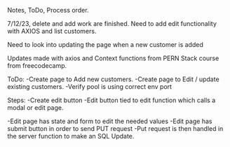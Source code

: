 Notes, ToDo, Process order.

7/12/23, delete and add work are finished. Need to add edit functionality with AXIOS and list customers.

Need to look into updating the page when a new customer is added

Updates made with axios and Context functions from PERN Stack course from freecodecamp.

ToDo:
-Create page to Add new customers.
-Create page to Edit / update existing customers.
-Verify pool is using correct env port

Steps:
-Create edit button
-Edit button tied to edit function which calls a modal
or edit page.

-Edit page has state and form to edit the needed values
-Edit page has submit button in order to send PUT request
-Put request is then handled in the server function to make
an SQL Update.
